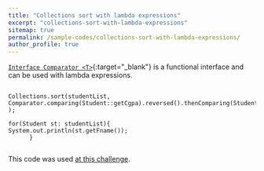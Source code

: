 ```yaml
---
title: "Collections sort with lambda expressions"
excerpt: "collections-sort-with-lambda-expressions"
sitemap: true
permalink: /sample-codes/collections-sort-with-lambda-expressions/
author_profile: true
---
```


[`Interface Comparator <T>`](https://docs.oracle.com/javase/8/docs/api/java/util/Comparator.html){:target="_blank"} 
is a functional interface and can be used with lambda expressions.
<br>


~~~~

Collections.sort(studentList, Comparator.comparing(Student::getCgpa).reversed().thenComparing(Student::getFname).thenComparing(Student::getId) );

for(Student st: studentList){
System.out.println(st.getFname());
      }
      
~~~~
  
This code was used [at this challenge](https://www.hackerrank.com/challenges/java-sort/).
